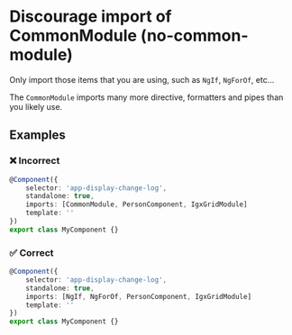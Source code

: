 # Discourage import of CommonModule (no-common-module)

Only import those items that you are using, such as `NgIf`, `NgForOf`, etc&hellip;

The `CommonModule` imports many more directive, formatters and pipes than you likely use.

## Examples

<!--tabs-->

### ❌ Incorrect

```ts
@Component({
    selector: 'app-display-change-log',
    standalone: true,
    imports: [CommonModule, PersonComponent, IgxGridModule]
    template: ''
})
export class MyComponent {}
```

### ✅ Correct

```ts
@Component({
    selector: 'app-display-change-log',
    standalone: true,
    imports: [NgIf, NgForOf, PersonComponent, IgxGridModule]
    template: ''
})
export class MyComponent {}
```
